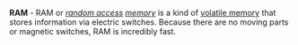 **RAM** - RAM or *[random access](/docs/Definitions/Random%20Access) [memory](docs/Definitions/Memory.md)* is a kind of [volatile memory](docs/Definitions/Volatile%20Memory.md) that stores information via electric switches. Because there are no moving parts or magnetic switches, RAM is incredibly fast.
